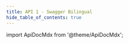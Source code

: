 ```yaml
---
title: API 1 - Swagger Bilingual
hide_table_of_contents: true
---
```


import ApiDocMdx from '@theme/ApiDocMdx';

<ApiDocMdx id="Bilingual" />